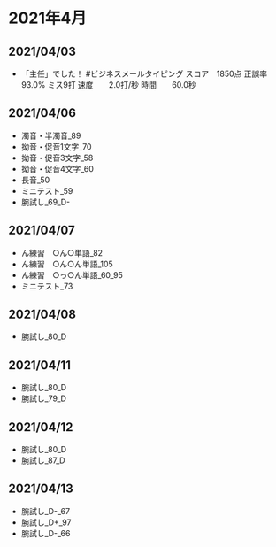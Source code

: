 # 2021年4月

## 2021/04/03

- 「主任」でした！ #ビジネスメールタイピング
  スコア　1850点
  正誤率　93.0% ミス9打
  速度　　2.0打/秒
  時間　　60.0秒

## 2021/04/06

- 濁音・半濁音_89
- 拗音・促音1文字_70
- 拗音・促音3文字_58
- 拗音・促音4文字_60
- 長音_50
- ミニテスト_59
- 腕試し_69_D-

## 2021/04/07

- ん練習　○ん○単語_82
- ん練習　○ん○ん単語_105
- ん練習　○っ○ん単語_60_95
- ミニテスト_73


## 2021/04/08

- 腕試し_80_D

## 2021/04/11

- 腕試し_80_D
- 腕試し_79_D

## 2021/04/12

- 腕試し_80_D
- 腕試し_87_D

## 2021/04/13

- 腕試し_D-_67
- 腕試し_D+_97
- 腕試し_D-_66
